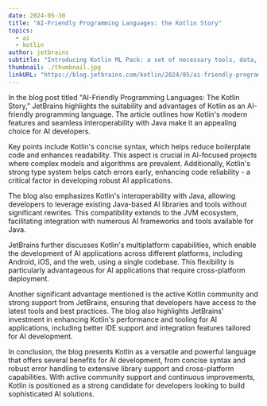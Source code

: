 ```yaml
---
date: 2024-05-30
title: "AI-Friendly Programming Languages: the Kotlin Story"
topics:
  - ai
  - kotlin
author: jetbrains
subtitle: "Introducing Kotlin ML Pack: a set of necessary tools, data, and models to promote code modeling tasks for the Kotlin language.."
thumbnail: ./thumbnail.jpg
linkURL: "https://blog.jetbrains.com/kotlin/2024/05/ai-friendly-programming-languages-the-kotlin-story/"
---
```


In the blog post titled "AI-Friendly Programming Languages: The Kotlin Story," JetBrains highlights the suitability and advantages of Kotlin as an AI-friendly programming language. The article outlines how Kotlin's modern features and seamless interoperability with Java make it an appealing choice for AI developers.

Key points include Kotlin's concise syntax, which helps reduce boilerplate code and enhances readability. This aspect is crucial in AI-focused projects where complex models and algorithms are prevalent. Additionally, Kotlin's strong type system helps catch errors early, enhancing code reliability - a critical factor in developing robust AI applications.

The blog also emphasizes Kotlin's interoperability with Java, allowing developers to leverage existing Java-based AI libraries and tools without significant rewrites. This compatibility extends to the JVM ecosystem, facilitating integration with numerous AI frameworks and tools available for Java.

JetBrains further discusses Kotlin's multiplatform capabilities, which enable the development of AI applications across different platforms, including Android, iOS, and the web, using a single codebase. This flexibility is particularly advantageous for AI applications that require cross-platform deployment.

Another significant advantage mentioned is the active Kotlin community and strong support from JetBrains, ensuring that developers have access to the latest tools and best practices. The blog also highlights JetBrains' investment in enhancing Kotlin's performance and tooling for AI applications, including better IDE support and integration features tailored for AI development.

In conclusion, the blog presents Kotlin as a versatile and powerful language that offers several benefits for AI development, from concise syntax and robust error handling to extensive library support and cross-platform capabilities. With active community support and continuous improvements, Kotlin is positioned as a strong candidate for developers looking to build sophisticated AI solutions.
